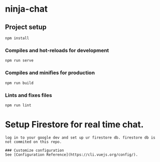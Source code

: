 # ninja-chat

## Project setup
```
npm install
```

### Compiles and hot-reloads for development
```
npm run serve
```

### Compiles and minifies for production
```
npm run build
```

### Lints and fixes files
```
npm run lint
```

# Setup Firestore for real time chat.
```
log in to your google dev and set up ur firestore db. firestore db is not commited on this repo.

### Customize configuration
See [Configuration Reference](https://cli.vuejs.org/config/).
